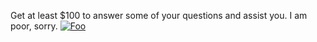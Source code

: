 Get at least $100 to answer some of your questions and assist you. I am poor, sorry.
<a href="https://www.paypal.me/dengtao" rel="nofollow"><img src="https://www.paypalobjects.com/en_US/i/btn/btn_donate_LG.gif" alt="Foo" data-canonical-src="https://www.paypalobjects.com/en_US/i/btn/btn_donate_LG.gif" style="max-width:100%;"></a>

